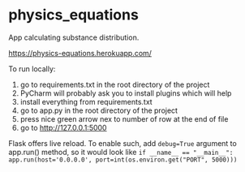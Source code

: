 # physics_equations

App calculating substance distribution.

https://physics-equations.herokuapp.com/

To run locally:

1. go to requirements.txt in the root directory of the project
2. PyCharm will probably ask you to install plugins which will help
3. install everything from requirements.txt
4. go to app.py in the root directory of the project
5. press nice green arrow nex to number of row at the end of file
6. go to http://127.0.0.1:5000

Flask offers live reload. To enable such, add `debug=True` argument to app.run() method, so it would look like
`
if __name__ == "__main__":
    app.run(host='0.0.0.0', port=int(os.environ.get("PORT", 5000)))
`
